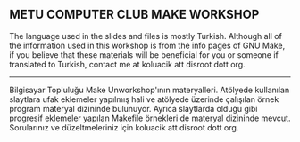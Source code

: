 ## METU COMPUTER CLUB MAKE WORKSHOP

The language used in the slides and files is mostly Turkish. Although all of the information used in this workshop is from the info pages of GNU Make, if you believe that these materials will be beneficial for you or someone if translated to Turkish, contact me at koluacik att disroot dott org. 

---

Bilgisayar Topluluğu Make Unworkshop'ının materyalleri. Atölyede kullanılan slaytlara ufak eklemeler yapılmış hali ve atölyede
üzerinde çalışılan örnek program materyal dizininde bulunuyor. Ayrıca slaytlarda olduğu gibi progresif eklemeler yapılan Makefile örnekleri de materyal dizininde mevcut. Sorularınız ve düzeltmeleriniz için koluacik att disroot dott org.


